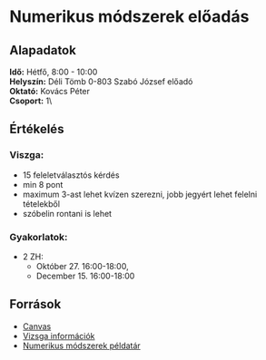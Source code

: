 # Numerikus módszerek előadás

## Alapadatok
**Idő:** Hétfő, 8:00 - 10:00\
**Helyszín:** Déli Tömb 0-803 Szabó József előadó\
**Oktató:** Kovács Péter\
**Csoport:** 1\

## Értékelés
### Viszga:
- 15 feleletválasztós kérdés
- min 8 pont
- maximum 3-ast lehet kvízen szerezni, jobb jegyért lehet felelni tételekből
- szóbelin rontani is lehet

### Gyakorlatok:
- 2 ZH: 
  - Október 27. 16:00-18:00, 
  - December 15. 16:00-18:00

## Források
- [Canvas](https://canvas.elte.hu/courses/37321)
- [Vizsga információk](https://canvas.elte.hu/courses/37321/files/2353595/download?wrap=1)
- [Numerikus módszerek példatár](https://www.inf.elte.hu/dstore/document/290/Numerikus_modszerek_peldatar.pdf)